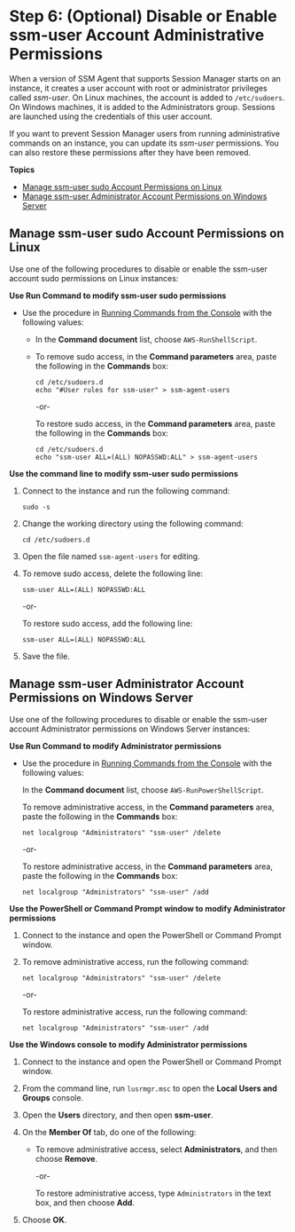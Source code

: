 # Step 6: \(Optional\) Disable or Enable ssm\-user Account Administrative Permissions<a name="session-manager-getting-started-ssm-user-permissions"></a>

When a version of SSM Agent that supports Session Manager starts on an instance, it creates a user account with root or administrator privileges called *ssm\-user*\. On Linux machines, the account is added to `/etc/sudoers`\. On Windows machines, it is added to the Administrators group\. Sessions are launched using the credentials of this user account\.

If you want to prevent Session Manager users from running administrative commands on an instance, you can update its *ssm\-user* permissions\. You can also restore these permissions after they have been removed\.

**Topics**
+ [Manage ssm\-user sudo Account Permissions on Linux](#ssm-user-permissions-linux)
+ [Manage ssm\-user Administrator Account Permissions on Windows Server](#ssm-user-permissions-windows)

## Manage ssm\-user sudo Account Permissions on Linux<a name="ssm-user-permissions-linux"></a>

Use one of the following procedures to disable or enable the ssm\-user account sudo permissions on Linux instances:

**Use Run Command to modify ssm\-user sudo permissions**
+ Use the procedure in [Running Commands from the Console](rc-console.md) with the following values:
  + In the **Command document** list, choose `AWS-RunShellScript`\.
  + To remove sudo access, in the **Command parameters** area, paste the following in the **Commands** box:

    ```
    cd /etc/sudoers.d
    echo "#User rules for ssm-user" > ssm-agent-users
    ```

    \-or\-

    To restore sudo access, in the **Command parameters** area, paste the following in the **Commands** box:

    ```
    cd /etc/sudoers.d 
    echo "ssm-user ALL=(ALL) NOPASSWD:ALL" > ssm-agent-users
    ```

**Use the command line to modify ssm\-user sudo permissions**

1. Connect to the instance and run the following command:

   ```
   sudo -s
   ```

1. Change the working directory using the following command:

   ```
   cd /etc/sudoers.d
   ```

1. Open the file named `ssm-agent-users` for editing\.

1. To remove sudo access, delete the following line:

   ```
   ssm-user ALL=(ALL) NOPASSWD:ALL
   ```

   \-or\-

   To restore sudo access, add the following line:

   ```
   ssm-user ALL=(ALL) NOPASSWD:ALL
   ```

1. Save the file\.

## Manage ssm\-user Administrator Account Permissions on Windows Server<a name="ssm-user-permissions-windows"></a>

Use one of the following procedures to disable or enable the ssm\-user account Administrator permissions on Windows Server instances:

**Use Run Command to modify Administrator permissions**
+ Use the procedure in [Running Commands from the Console](rc-console.md) with the following values:

  In the **Command document** list, choose `AWS-RunPowerShellScript`\.

  To remove administrative access, in the **Command parameters** area, paste the following in the **Commands** box:

  ```
  net localgroup "Administrators" "ssm-user" /delete
  ```

  \-or\-

  To restore administrative access, in the **Command parameters** area, paste the following in the **Commands** box:

  ```
  net localgroup "Administrators" "ssm-user" /add
  ```

**Use the PowerShell or Command Prompt window to modify Administrator permissions**

1. Connect to the instance and open the PowerShell or Command Prompt window\.

1. To remove administrative access, run the following command:

   ```
   net localgroup "Administrators" "ssm-user" /delete
   ```

   \-or\-

   To restore administrative access, run the following command:

   ```
   net localgroup "Administrators" "ssm-user" /add
   ```

**Use the Windows console to modify Administrator permissions**

1. Connect to the instance and open the PowerShell or Command Prompt window\.

1. From the command line, run `lusrmgr.msc` to open the **Local Users and Groups** console\.

1. Open the **Users** directory, and then open **ssm\-user**\.

1. On the **Member Of** tab, do one of the following:
   + To remove administrative access, select **Administrators**, and then choose **Remove**\.

     \-or\-

     To restore administrative access, type `Administrators` in the text box, and then choose **Add**\.

1. Choose **OK**\.
